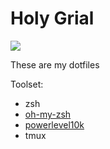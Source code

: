 # Holy Grial

![](https://img.shields.io/badge/linux-282F35?style=for-the-badge&logo=linux&logoColor=white&labelColor=101010)

These are my dotfiles

Toolset:
* <a title="sudo apt install zsh" style="cursor:pointer">zsh</a>
* [oh-my-zsh](https://github.com/ohmyzsh/ohmyzsh "Oh My Zsh")
* [powerlevel10k](https://github.com/romkatv/powerlevel10k "powerlevel10k")
* <a title="sudo apt install tmux" style="cursor:pointer">tmux</a>
